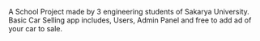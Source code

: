 A School Project made by 3 engineering students of Sakarya University. Basic Car Selling app includes, Users, Admin Panel and free to add ad of your car to sale.
